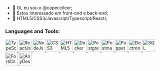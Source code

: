 - 👋 Oi, eu sou o @capeccileor;
- 👀 Estou interessado em front-end e back-end;
- 🌱 HTML5/CSS3/Javascript/Typescript/React/;

<h3 align="left">Languages and Tools:</h3>
<p align="left">
   <a href="https://www.typescriptlang.org" target="_blank" rel="noreferrer">
   <img
      src="https://cdn.jsdelivr.net/gh/devicons/devicon/icons/typescript/typescript-original.svg"
      alt="TypeScript"
      width="40"
      height="40"
      />
   </a>
   <a href="https://react.dev/" target="_blank" rel="noreferrer">
   <img
      src="https://cdn.jsdelivr.net/gh/devicons/devicon/icons/react/react-original.svg"
      alt="ReactJs"
      width="40"
      height="40"
      />
   </a>
   <a href="https://nodejs.org/en" target="_blank" rel="noreferrer">
   <img
      src="https://cdn.jsdelivr.net/gh/devicons/devicon/icons/nodejs/nodejs-original.svg"
      alt="NodeJs"
      width="40"
      height="40"
      />
   </a>
   <a href="https://www.w3schools.com/css/" target="_blank" rel="noreferrer">
   <img
      src="https://cdn.jsdelivr.net/gh/devicons/devicon/icons/css3/css3-original.svg"
      alt="CSS3"
      width="40"
      height="40"
      />
   </a>
   <a href="https://www.w3.org/html/" target="_blank" rel="noreferrer">
   <img
      src="https://cdn.jsdelivr.net/gh/devicons/devicon/icons/html5/html5-original.svg"
      alt="HTML5"
      width="40"
      height="40"
      />
   </a>
   <a href="https://www.docker.com/" target="_blank" rel="noreferrer">
   <img
      src="https://cdn.jsdelivr.net/gh/devicons/devicon/icons/docker/docker-original.svg"
      alt="Docker"
      width="40"
      height="40"
      />
   </a>
   <a href="https://www.postgresql.org" target="_blank" rel="noreferrer">
   <img
      src="https://cdn.jsdelivr.net/gh/devicons/devicon/icons/postgresql/postgresql-original.svg"
      alt="PostgreSQL"
      width="40"
      height="40"
      />
   </a>
   <a href="https://postman.com" target="_blank" rel="noreferrer">
   <img
      src="https://www.vectorlogo.zone/logos/getpostman/getpostman-icon.svg"
      alt="Postman"
      width="40"
      height="40"
      />
   </a>
   <a href="https://pptr.dev" target="_blank" rel="noreferrer">
   <img
      src="https://cdn.jsdelivr.net/gh/devicons/devicon/icons/chrome/chrome-original.svg"
      alt="Puppeteer"
      width="40"
      height="40"
      />
   </a>
   <a href="https://www.electronjs.org/" target="_blank" rel="noreferrer">
   <img
      src="https://www.vectorlogo.zone/logos/electronjs/electronjs-icon.svg"
      alt="Electron"
      width="40"
      height="40"
      />
   </a>
   <a href="https://www.microsoft.com/en-us/sql-server" target="_blank" rel="noreferrer">
   <img
      src="https://cdn.jsdelivr.net/gh/devicons/devicon/icons/microsoftsqlserver/microsoftsqlserver-plain.svg"
      alt="SQL Server"
      width="40"
      height="40"
      />
   </a>
   <a href="https://fortinet.com" target="_blank" rel="noreferrer">
   <img
      src="https://seeklogo.com/images/F/fortinet-logo-2020-F50A2BB661-seeklogo.com.png"
      alt="FortiClient"
      width="40"
      height="40"
      />
   </a>
   <a href="https://anydesk.com" target="_blank" rel="noreferrer">
   <img
      src="https://cdn.iconscout.com/icon/free/png-256/free-anydesk-3521216-2944870.png"
      alt="AnyDesk"
      width="40"
      height="40"
      />
   </a>
</p>
